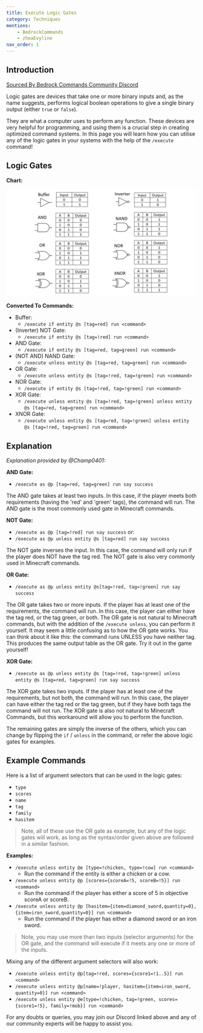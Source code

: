 ```yaml
---
title: Execute Logic Gates
category: Techniques
mentions:
    - BedrockCommands
    - zheaEvyline
nav_order: 1
---
```


## Introduction

[Sourced By Bedrock Commands Community Discord](https://discord.gg/SYstTYx5G5)

Logic gates are devices that take one or more binary inputs and, as the name suggests, performs logical boolean operations to give a single binary output (either `true` or `false`).

They are what a computer uses to perform any function. These devices are very helpful for programming, and using them is a crucial step in creating optimized command systems. In this page you will learn how you can utilise any of the logic gates in your systems with the help of the `/execute` command!


## Logic Gates

**Chart:**

![logicGatesTable](/assets/images/commands/logicGatesTable.jpg)

**Converted To Commands:**

- Buffer:
  - `/execute if entity @s [tag=red] run <command>`
- (Inverter) NOT Gate:
  - `/execute if entity @s [tag=!red] run <command>`
- AND Gate:
  - `/execute if entity @s [tag=red, tag=green] run <command>`
- (NOT AND) NAND Gate:
  - `/execute unless entity @s [tag=red, tag=green] run <command>`
- OR Gate:
  - `/execute unless entity @s [tag=!red, tag=!green] run <command>`
- NOR Gate:
  - `/execute if entity @s [tag=!red, tag=!green] run <command>`
- XOR Gate:
  - `/execute unless entity @s [tag=!red, tag=!green] unless entity @s [tag=red, tag=green] run <command>`
- XNOR Gate:
  - `/execute unless entity @s [tag=red, tag=!green] unless entity @s [tag=!red, tag=green] run <command>`

## Explanation

*Explanation provided by @Champ0401:*

**AND Gate:**
- `/execute as @p [tag=red, tag=green] run say success`

The AND gate takes at least two inputs. In this case, if the player meets both requirements (having the 'red' and 'green' tags), the command will run. The AND gate is the most commonly used gate in Minecraft commands.

**NOT Gate:**
- `/execute as @p [tag=!red] run say success` or:
- `/execute as @p unless entity @s [tag=red] run say success`

The NOT gate inverses the input. In this case, the command will only run if the player does NOT have the tag red. The NOT gate is also very commonly used in Minecraft commands.

**OR Gate:**
- `/execute as @p unless entity @s[tag=!red, tag=!green] run say success`

The OR gate takes two or more inputs. If the player has at least one of the requirements, the command will run. In this case, the player can either have the tag red, or the tag green, or both. The OR gate is not natural to Minecraft commands, but with the addition of the `/execute unless`, you can perform it yourself. It may seem a little confusing as to how the OR gate works. You can think about it like this: the command runs UNLESS you have neither tag. This produces the same output table as the OR gate. Try it out in the game yourself!

**XOR Gate:**
- `/execute as @p unless entity @s [tag=!red, tag=!green] unless entity @s [tag=red, tag=green] run say success`

The XOR gate takes two inputs. If the player has at least one of the requirements, but not both, the command will run. In this case, the player can have either the tag red or the tag green, but if they have both tags the command will not run. The XOR gate is also not natural to Minecraft Commands, but this workaround will allow you to perform the function.

The remaining gates are simply the inverse of the others, which you can change by flipping the `if` / `unless` in the command, or refer the above logic gates for examples.

## Example Commands

Here is a list of argument selectors that can be used in the logic gates:
- `type`
- `scores`
- `name`
- `tag`
- `family`
- `hasitem`

> Note, all of these use the OR gate as example, but any of the logic gates will work, as long as the syntax/order given above are followed in a similar fashion.


**Examples:**

- `/execute unless entity @e [type=!chicken, type=!cow] run <command>`
  - Run the command if the entity is either a chicken or a cow.
- `/execute unless entity @p [scores={scoreA=!5, scoreB=!5}] run <command>`
  - Run the command if the player has either a score of 5 in objective scoreA or scoreB.
- `/execute unless entity @p [hasitem={item=diamond_sword,quantity=0},{item=iron_sword,quantity=0}] run <command>`
  - Run the command if the player has either a diamond sword or an iron sword.

> Note, you may use more than two inputs (selector arguments) for the OR gate, and the command will execute if it meets any one or more of the inputs.

Mixing any of the different argument selectors will also work:
- `/execute unless entity @p[tag=!red, scores={score1=!1..5}] run <command>`
- `/execute unless entity @p[name=!player, hasitem={item=iron_sword, quantity=0}] run <command>`
- `/execute unless entity @e[type=!chicken, tag=!green, scores={score1=!5}, family=!mob}] run <command>`

For any doubts or queries, you may join our Discord linked above and any of our community experts will be happy to assist you.
